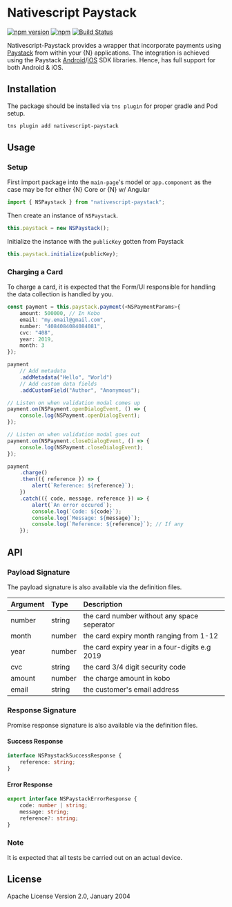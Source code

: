 # Nativescript Paystack

[![npm version](https://badge.fury.io/js/nativescript-paystack.svg)](https://badge.fury.io/js/nativescript-paystack)
[![npm](https://img.shields.io/npm/dt/nativescript-paystack.svg?label=npm%20downloads)](https://www.npmjs.com/package/nativescript-paystack)
[![Build Status](https://travis-ci.org/jogboms/nativescript-paystack.svg?branch=master)](https://travis-ci.org/jogboms/nativescript-paystack)

Nativescript-Paystack provides a wrapper that incorporate payments using [Paystack](https://paystack.com/) from within your {N} applications. The integration is achieved using the Paystack [Android](https://github.com/PaystackHQ/paystack-android)/[iOS](https://github.com/PaystackHQ/paystack-ios) SDK libraries. Hence, has full support for both Android & iOS.

## Installation

The package should be installed via `tns plugin` for proper gradle and Pod setup.

```bash
tns plugin add nativescript-paystack
```

## Usage

### Setup

First import package into the `main-page`'s model or `app.component` as the case may be for either {N} Core or {N} w/ Angular

```ts
import { NSPaystack } from "nativescript-paystack";
```

Then create an instance of `NSPaystack`.

```ts
this.paystack = new NSPaystack();
```

Initialize the instance with the `publicKey` gotten from Paystack

```ts
this.paystack.initialize(publicKey);
```

### Charging a Card

To charge a card, it is expected that the Form/UI responsible for handling the data collection is handled by you.

```ts
const payment = this.paystack.payment(<NSPaymentParams>{
    amount: 500000, // In Kobo
    email: "my.email@gmail.com",
    number: "4084084084084081",
    cvc: "408",
    year: 2019,
    month: 3
});

payment
    // Add metadata
    .addMetadata("Hello", "World")
    // Add custom data fields
    .addCustomField("Author", "Anonymous");

// Listen on when validation modal comes up
payment.on(NSPayment.openDialogEvent, () => {
    console.log(NSPayment.openDialogEvent);
});

// Listen on when validation modal goes out
payment.on(NSPayment.closeDialogEvent, () => {
    console.log(NSPayment.closeDialogEvent);
});

payment
    .charge()
    .then(({ reference }) => {
        alert(`Reference: ${reference}`);
    })
    .catch(({ code, message, reference }) => {
        alert(`An error occured`);
        console.log(`Code: ${code}`);
        console.log(`Message: ${message}`);
        console.log(`Reference: ${reference}`); // If any
    });
```

## API

### Payload Signature

The payload signature is also available via the definition files.

| Argument | Type   | Description                                    |
| -------- | :----- | :--------------------------------------------- |
| number   | string | the card number without any space seperator    |
| month    | number | the card expiry month ranging from 1-12        |
| year     | number | the card expiry year in a four-digits e.g 2019 |
| cvc      | string | the card 3/4 digit security code               |
| amount   | number | the charge amount in kobo                      |
| email    | string | the customer's email address                   |

### Response Signature

Promise response signature is also available via the definition files.

#### Success Response

```ts
interface NSPaystackSuccessResponse {
    reference: string;
}
```

#### Error Response

```ts
export interface NSPaystackErrorResponse {
    code: number | string;
    message: string;
    reference?: string;
}
```

### Note
It is expected that all tests be carried out on an actual device.

## License

Apache License Version 2.0, January 2004
